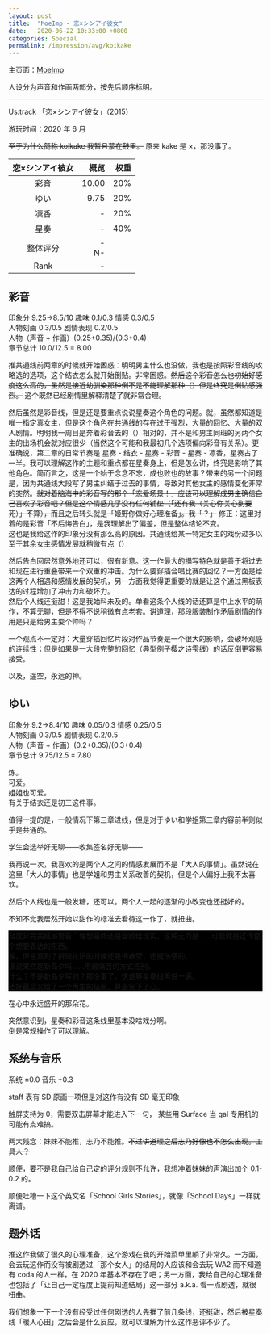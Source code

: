 ```yaml
---
layout: post
title:  "MoeImp - 恋×シンアイ彼女"
date:   2020-06-22 10:33:00 +0800
categories: Special
permalink: /impression/avg/koikake
---
```


主页面：[MoeImp](http://yoro.xyz/impression/avg)

人设分为声音和作画两部分，按先后顺序标明。

---

Us:track 「恋×シンアイ彼女」（2015）

游玩时间：2020 年 6 月

~~至于为什么简称 koikake 我暂且蒙在鼓里。~~ 原来 kake 是 ×，那没事了。

| 恋×シンアイ彼女 | 概览 |权重|
| :---------------: |---: |---: |
| 彩音 | 10.00 |20%|
| ゆい | 9.75 |20%|
| 凜香 | - |20%|
| 星奏 | - |40%|
| 整体评分 |-<br />N-||
| Rank |  -  ||

## 彩音

印象分 9.25→8.5/10 趣味 0.1/0.3 情感 0.3/0.5  
人物刻画 0.3/0.5 剧情表现 0.2/0.5  
人物（声音 + 作画）(0.25+0.35)/(0.3+0.4)  
章节总计 10.0/12.5 = 8.00

推共通线前两章的时候就开始困惑：明明男主什么也没做，我也是按照彩音线的攻略选的选项，这个结衣怎么就开始倒贴。非常困惑。~~然后这个彩音怎么也初始好感度这么高的，虽然是接近幼驯染那种倒不是不能理解那种（）但是终究是倒贴感强烈。~~ 这个既然已经剧情里解释清楚了就非常合理。

然后虽然是彩音线，但是还是要重点说说星奏这个角色的问题。就，虽然都知道是唯一指定真女主，但是这个角色在共通线的存在过于强烈，大量的回忆、大量的双人剧情。明明我一周目是奔着彩音去的（）相对的，并不是和男主同班的另两个女主的出场机会就对应很少（当然这个可能和我最初几个选项偏向彩音有关系）。更准确说，第二章的日常节奏是 星奏 - 结衣 - 星奏 - 彩音 - 星奏 - 凛香，星奏占了一半。我可以理解这作的主题和重点都在星奏身上，但是怎么讲，终究是影响了其他角色。简而言之，这是一个始于念念不忘，成也败也的故事？带来的另一个问题是，因为共通线大段写了男主纠结于过去的事情，导致对其他女主的感情变化非常的突然。~~就对着脑海中的彩音写的那个「恋爱场景！」应该可以理解成男主确信自己喜欢了彩音吧？但是这个情感几乎没有任何铺垫（「还有我（关心你关心到要死）」不算），而且之后转头就是「姬野你做好心理准备」。我「？」~~ 修正：这里对着的是彩音「不后悔告白」，是我理解出了偏差，但是整体结论不变。  
这也是我给这作的印象分没有那么高的原因。共通线给某一特定女主的戏份过多以至于其余女主感情发展就稍微有点（）

然后告白回居然意外地还可以，很有新意。这一作最大的描写特色就是善于将过去和现在进行重叠带来一个双重的冲击。为什么要穿插合唱比赛的回忆？一方面是给这两个人相遇和感情发展的契机，另一方面我觉得更重要的就是让这个通过黑板表达的过程增加了冲击力和破坏力。  
然后个人线还挺甜！这是我始料未及的。单看这条个人线的话还算是中上水平的萌作，不算无聊，但是不得不说稍微有点老套。讲道理，那段服装制作矛盾剧情的作用是只是给男主耍个帅吗？

一个观点不一定对：大量穿插回忆片段对作品节奏是一个很大的影响，会破坏观感的连续性；但是如果是一大段完整的回忆（典型例子樱之诗雫线）的话反倒更容易接受。

以及，遥空，永远的神。

## ゆい

印象分 9.2→8.4/10 趣味 0.05/0.3 情感 0.25/0.5  
人物刻画 0.3/0.5 剧情表现 0.2/0.5  
人物（声音 + 作画）(0.2+0.35)/(0.3+0.4)  
章节总计 9.75/12.5 = 7.80

炼。  
可爱。  
姐姐也可爱。  
有关于结衣还是初三这件事。

值得一提的是，一般情况下第三章进线，但是对于ゆい和学姐第三章内容前半则似乎是共通的。

学生会选举好无聊——收集签名好无聊——

我再说一次，我喜欢的是两个人之间的情感发展而不是「大人的事情」。虽然说在这里「大人的事情」也是学姐和男主关系改善的契机，但是个人偏好上我不太喜欢。

然后个人线也是一般发糖，还可以。两个人一起的逐渐的小改变也还挺好的。

不知不觉我居然开始以甜作的标准去看待这一作了，就扭曲。

<p style="background: #000">轻度非完美结局警告：理想最终还是会败给现实，这种无力感……可能就是这作整个想要表达的东西。<br />唉，但是真到了拆毁花坛的时候还是很难受，还挺伤感的。<br />该说果然是新岛夕吗……用最痛苦的方式告别。<br />什么？不是新岛夕写的？那没事了，这话等星奏线再说一遍。<br />还好最后又给了一个再生的结局，算是安下了心。</p>

在心中永远盛开的那朵花。

突然意识到，星奏和彩音这条线里基本没啥戏分啊。  
倒是常规操作了可以理解。

## 系统与音乐

系统 ±0.0 音乐 +0.3

staff 表有 SD 原画一项但是对这作有没有 SD 毫无印象

触屏支持为 0，需要双击屏幕才能进入下一句，
某些用 Surface 当 gal 专用机的可能有点难搞。

两大残念：妹妹不能推，志乃不能推。~~不过讲道理之后志乃好像也不怎么出现。工具人？~~

顺便，要不是我自己给自己定的评分规则不允许，我想冲着妹妹的声演出加个 0.1-0.2 的。

顺便吐槽一下这个英文名「School Girls Stories」，就像「School Days」一样就离谱。

## 题外话

推这作我做了很久的心理准备，这个游戏在我的开始菜单里躺了非常久。一方面，会去玩这作而没有被剧透过「那个女人」的结局的人应该和会去玩 WA2 而不知道有 coda 的人一样，在 2020 年基本不存在了吧；另一方面，我给自己的心理准备也包括了「让自己一定程度上提前知道结局」这一部分 a.k.a. 看一点剧透，就很扭曲。

我们想象一下一个没有经受过任何剧透的人先推了前几条线，还挺甜，然后被星奏线「暖人心田」之后会是什么反应，就可以理解为什么这作恶评不少了。